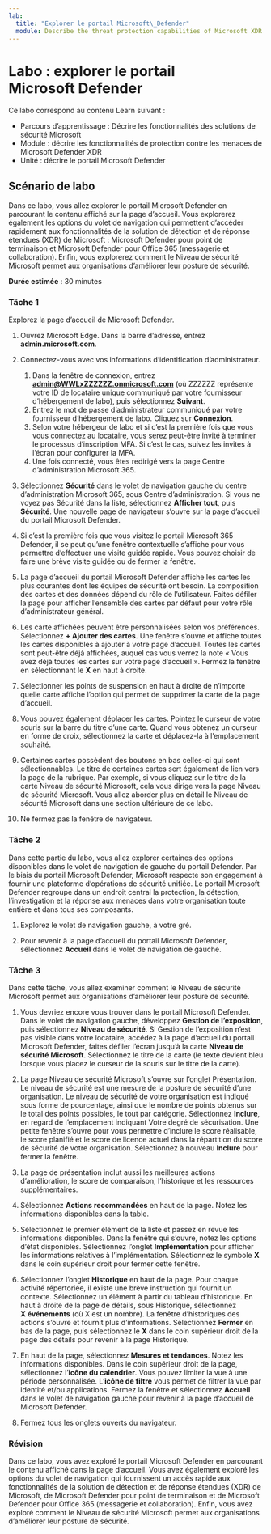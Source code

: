 ```yaml
---
lab:
  title: "Explorer le portail Microsoft\_Defender"
  module: Describe the threat protection capabilities of Microsoft XDR
---
```


# Labo : explorer le portail Microsoft Defender

Ce labo correspond au contenu Learn suivant :

- Parcours d’apprentissage : Décrire les fonctionnalités des solutions de sécurité Microsoft
- Module : décrire les fonctionnalités de protection contre les menaces de Microsoft Defender XDR
- Unité : décrire le portail Microsoft Defender

## Scénario de labo

Dans ce labo, vous allez explorer le portail Microsoft Defender en parcourant le contenu affiché sur la page d’accueil. Vous explorerez également les options du volet de navigation qui permettent d’accéder rapidement aux fonctionnalités de la solution de détection et de réponse étendues (XDR) de Microsoft : Microsoft Defender pour point de terminaison et Microsoft Defender pour Office 365 (messagerie et collaboration).  Enfin, vous explorerez comment le Niveau de sécurité Microsoft permet aux organisations d’améliorer leur posture de sécurité.

**Durée estimée** : 30 minutes

### Tâche 1

Explorez la page d’accueil de Microsoft Defender.

1. Ouvrez Microsoft Edge. Dans la barre d’adresse, entrez **admin.microsoft.com**.

1. Connectez-vous avec vos informations d’identification d’administrateur.
    1. Dans la fenêtre de connexion, entrez **admin@WWLxZZZZZZ.onmicrosoft.com** (où ZZZZZZ représente votre ID de locataire unique communiqué par votre fournisseur d’hébergement de labo), puis sélectionnez **Suivant**.
    1. Entrez le mot de passe d’administrateur communiqué par votre fournisseur d’hébergement de labo. Cliquez sur **Connexion**.
    1. Selon votre hébergeur de labo et si c’est la première fois que vous vous connectez au locataire, vous serez peut-être invité à terminer le processus d’inscription MFA. Si c’est le cas, suivez les invites à l’écran pour configurer la MFA.
    1. Une fois connecté, vous êtes redirigé vers la page Centre d’administration Microsoft 365.

1. Sélectionnez **Sécurité** dans le volet de navigation gauche du centre d’administration Microsoft 365, sous Centre d’administration.  Si vous ne voyez pas Sécurité dans la liste, sélectionnez **Afficher tout**, puis **Sécurité**.  Une nouvelle page de navigateur s’ouvre sur la page d’accueil du portail Microsoft Defender.  

1. Si c’est la première fois que vous visitez le portail Microsoft 365 Defender, il se peut qu’une fenêtre contextuelle s’affiche pour vous permettre d’effectuer une visite guidée rapide.  Vous pouvez choisir de faire une brève visite guidée ou de fermer la fenêtre.

1. La page d’accueil du portail Microsoft Defender affiche les cartes les plus courantes dont les équipes de sécurité ont besoin. La composition des cartes et des données dépend du rôle de l’utilisateur. Faites défiler la page pour afficher l’ensemble des cartes par défaut pour votre rôle d’administrateur général.

1. Les carte affichées peuvent être personnalisées selon vos préférences.  Sélectionnez **+ Ajouter des cartes**. Une fenêtre s’ouvre et affiche toutes les cartes disponibles à ajouter à votre page d’accueil.  Toutes les cartes sont peut-être déjà affichées, auquel cas vous verrez la note « Vous avez déjà toutes les cartes sur votre page d’accueil ». Fermez la fenêtre en sélectionnant le **X** en haut à droite.

1. Sélectionner les points de suspension en haut à droite de n’importe quelle carte affiche l’option qui permet de supprimer la carte de la page d’accueil.  

1. Vous pouvez également déplacer les cartes. Pointez le curseur de votre souris sur la barre du titre d’une carte. Quand vous obtenez un curseur en forme de croix, sélectionnez la carte et déplacez-la à l’emplacement souhaité.  

1. Certaines cartes possèdent des boutons en bas celles-ci qui sont sélectionnables. Le titre de certaines cartes sert également de lien vers la page de la rubrique.  Par exemple, si vous cliquez sur le titre de la carte Niveau de sécurité Microsoft, cela vous dirige vers la page Niveau de sécurité Microsoft.  Vous allez aborder plus en détail le Niveau de sécurité Microsoft dans une section ultérieure de ce labo.

1. Ne fermez pas la fenêtre de navigateur.

### Tâche 2

Dans cette partie du labo, vous allez explorer certaines des options disponibles dans le volet de navigation de gauche du portail Defender.  Par le biais du portail Microsoft Defender, Microsoft respecte son engagement à fournir une plateforme d’opérations de sécurité unifiée. Le portail Microsoft Defender regroupe dans un endroit central la protection, la détection, l’investigation et la réponse aux menaces dans votre organisation toute entière et dans tous ses composants.  

1. Explorez le volet de navigation gauche, à votre gré.

1. Pour revenir à la page d’accueil du portail Microsoft Defender, sélectionnez **Accueil** dans le volet de navigation de gauche.

### Tâche 3

Dans cette tâche, vous allez examiner comment le Niveau de sécurité Microsoft permet aux organisations d’améliorer leur posture de sécurité.

1. Vous devriez encore vous trouver dans le portail Microsoft Defender. Dans le volet de navigation gauche, développez **Gestion de l’exposition**, puis sélectionnez **Niveau de sécurité**.  Si Gestion de l’exposition n’est pas visible dans votre locataire, accédez à la page d’accueil du portail Microsoft Defender, faites défiler l’écran jusqu’à la carte **Niveau de sécurité Microsoft**. Sélectionnez le titre de la carte (le texte devient bleu lorsque vous placez le curseur de la souris sur le titre de la carte).

1. La page Niveau de sécurité Microsoft s’ouvre sur l’onglet Présentation. Le niveau de sécurité est une mesure de la posture de sécurité d’une organisation. Le niveau de sécurité de votre organisation est indiqué sous forme de pourcentage, ainsi que le nombre de points obtenus sur le total des points possibles, le tout par catégorie. Sélectionnez **Inclure**, en regard de l’emplacement indiquant Votre degré de sécurisation.  Une petite fenêtre s’ouvre pour vous permettre d’inclure le score réalisable, le score planifié et le score de licence actuel dans la répartition du score de sécurité de votre organisation.  Sélectionnez à nouveau **Inclure** pour fermer la fenêtre.

1. La page de présentation inclut aussi les meilleures actions d’amélioration, le score de comparaison, l’historique et les ressources supplémentaires.

1. Sélectionnez **Actions recommandées** en haut de la page.  Notez les informations disponibles dans la table.  

1. Sélectionnez le premier élément de la liste et passez en revue les informations disponibles. Dans la fenêtre qui s’ouvre, notez les options d’état disponibles. Sélectionnez l’onglet **Implémentation** pour afficher les informations relatives à l’implémentation. Sélectionnez le symbole **X** dans le coin supérieur droit pour fermer cette fenêtre.

1. Sélectionnez l’onglet **Historique** en haut de la page.  Pour chaque activité répertoriée, il existe une brève instruction qui fournit un contexte.  Sélectionnez un élément à partir du tableau d’historique.  En haut à droite de la page de détails, sous Historique, sélectionnez **X événements** (où X est un nombre).  La fenêtre d’historiques des actions s’ouvre et fournit plus d’informations.  Sélectionnez **Fermer** en bas de la page, puis sélectionnez le **X** dans le coin supérieur droit de la page des détails pour revenir à la page Historique.

1. En haut de la page, sélectionnez **Mesures et tendances**.  Notez les informations disponibles.  Dans le coin supérieur droit de la page, sélectionnez l’**icône du calendrier**.  Vous pouvez limiter la vue à une période personnalisée.  L’**icône de filtre** vous permet de filtrer la vue par identité et/ou applications.  Fermez la fenêtre et sélectionnez **Accueil** dans le volet de navigation gauche pour revenir à la page d’accueil de Microsoft Defender.

1. Fermez tous les onglets ouverts du navigateur.

### Révision

Dans ce labo, vous avez exploré le portail Microsoft Defender en parcourant le contenu affiché dans la page d’accueil. Vous avez également exploré les options du volet de navigation qui fournissent un accès rapide aux fonctionnalités de la solution de détection et de réponse étendues (XDR) de Microsoft, de Microsoft Defender pour point de terminaison et de Microsoft Defender pour Office 365 (messagerie et collaboration).  Enfin, vous avez exploré comment le Niveau de sécurité Microsoft permet aux organisations d’améliorer leur posture de sécurité.
